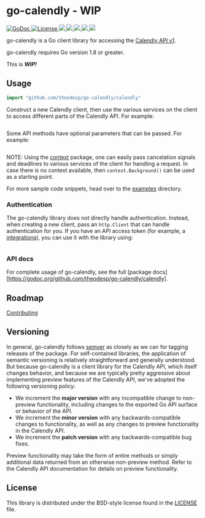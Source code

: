 # go-calendly - WIP #

<a href="https://godoc.org/github.com/theodesp/go-calendly">
<img src="https://godoc.org/github.com/theodesp/go-calendly/calendly?status.svg" alt="GoDoc">
</a>

<a href="https://opensource.org/licenses/BSD-3-Clause" rel="nofollow">
<img src="https://img.shields.io/badge/License-BSD%203--Clause-blue.svg" alt="License"/>
</a>

<a href="https://travis-ci.org/theodesp/go-calendly" rel="nofollow">
<img src="https://travis-ci.org/theodesp/go-calendly.svg?branch=master" />
</a>

<a href="https://ci.appveyor.com/project/theodesp/go-calendly" rel="nofollow">
<img src="https://ci.appveyor.com/api/projects/status/ytwi6bn3ai6tmd7i/branch/master?svg=true" />
</a>

<a href="https://codecov.io/gh/theodesp/go-calendly">
  <img src="https://codecov.io/gh/theodesp/go-calendly/branch/master/graph/badge.svg" />
</a>

<a href="https://goreportcard.com/report/github.com/theodesp/go-calendly">
  <img src="https://goreportcard.com/badge/github.com/theodesp/go-calendly" />
</a>

<a href="https://waffle.io/theodesp/go-calendly">
  <img src="https://badge.waffle.io/theodesp/go-calendly.svg?columns=all" />
</a>

go-calendly is a Go client library for accessing the [Calendly API v1](https://developer.calendly.com/docs/getting-started).

go-calendly requires Go version 1.8 or greater.


This is ***WIP!***


## Usage ##

```go
import "github.com/theodesp/go-calendly/calendly"
```

Construct a new Calendly client, then use the various services on the client to
access different parts of the Calendly API. For example:

```go

```

Some API methods have optional parameters that can be passed. For example:

```go

```

NOTE: Using the [context](https://godoc.org/context) package, one can easily
pass cancelation signals and deadlines to various services of the client for
handling a request. In case there is no context available, then `context.Background()`
can be used as a starting point.

For more sample code snippets, head over to the
[examples](https://github.com/theodesp/go-calendly/tree/master/examples) directory.

### Authentication ###

The go-calendly library does not directly handle authentication. Instead, when
creating a new client, pass an `http.Client` that can handle authentication for
you. If you have an API access token (for example, a [integrations](https://calendly.com/integrations)), you can use it with the library using:

```go

```


### API docs ###

For complete usage of go-calendly, see the full [package docs][https://godoc.org/github.com/theodesp/go-calendly/calendly].

[Calendly API]: https://developer.calendly.com/docs/getting-started

## Roadmap ##

[Contributing](./CONTRIBUTING)

## Versioning ##

In general, go-calendly follows [semver](https://semver.org/) as closely as we
can for tagging releases of the package. For self-contained libraries, the
application of semantic versioning is relatively straightforward and generally
understood. But because go-calendly is a client library for the Calendly API, which
itself changes behavior, and because we are typically pretty aggressive about
implementing preview features of the Calendly API, we've adopted the following
versioning policy:

* We increment the **major version** with any incompatible change to
	non-preview functionality, including changes to the exported Go API surface
	or behavior of the API.
* We increment the **minor version** with any backwards-compatible changes to
	functionality, as well as any changes to preview functionality in the Calendly
	API.
* We increment the **patch version** with any backwards-compatible bug fixes.

Preview functionality may take the form of entire methods or simply additional
data returned from an otherwise non-preview method. Refer to the Calendly API
documentation for details on preview functionality.

## License ##

This library is distributed under the BSD-style license found in the [LICENSE](./LICENSE)
file.